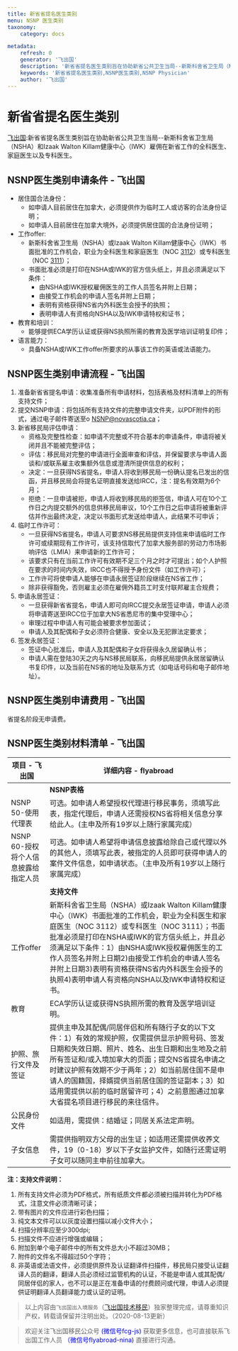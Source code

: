 ```yaml
---
title: 新省省提名医生类别
menu: NSNP 医生类别
taxonomy:
    category: docs

metadata:
    refresh: 0
    generator: '飞出国'
    description: '新省省提名医生类别旨在协助新省公共卫生当局--新斯科舍省卫生局（NSHA）和Izaak Walton Killam健康中心（IWK）雇佣在新省工作的全科医生、家庭医生以及专科医生。'
    keywords: '新省省提名医生类别,NSNP医生类别,NSNP Physician'
    author: '飞出国'
---
```


# 新省省提名医生类别

[飞出国](/home):新省省提名医生类别旨在协助新省公共卫生当局--新斯科舍省卫生局（NSHA）和Izaak Walton Killam健康中心（IWK）雇佣在新省工作的全科医生、家庭医生以及专科医生。

## NSNP医生类别申请条件 - 飞出国

* 居住国合法身份：
    * 如申请人目前居住在加拿大，必须提供作为临时工人或访客的合法身份证明；
    * 如申请人目前居住在加拿大境外，必须提供居住国的合法身份证明；
* 工作offer:
    * 新斯科舍省卫生局（NSHA）或Izaak Walton Killam健康中心（IWK）书面批准的工作机会，职业为全科医生和家庭医生（NOC [3112]）或专科医生（NOC [3111]）；
    * 书面批准必须是打印在NSHA或IWK的官方信头纸上，并且必须满足以下条件：
        * 由NSHA或IWK授权雇佣医生的工作人员签名并附上日期；
        * 由接受工作机会的申请人签名并附上日期；
        * 表明有资格获得NS省内外科医生会授予的执照；
        * 表明申请人有资格向NSHA以及IWK申请特权和证书；
* 教育和培训：
    * 能够提供ECA学历认证或获得NS执照所需的教育及医学培训证明复印件；
* 语言能力：
    * 具备NSHA或IWK工作offer所要求的从事该工作的英语或法语能力。

## NSNP医生类别申请流程 - 飞出国

1. 准备新省省提名申请：收集准备所有申请材料，包括表格及材料清单上的所有支持文件；
2. 提交NSNP申请：将包括所有支持文件的完整申请文件夹，以PDF附件的形式，通过电子邮件寄送至o NSNP@novascotia.ca；
3. 新省移民局评估申请：
    * 资格及完整性检查：如申请不完整或不符合基本的申请条件，申请将被关闭并且不能被完整评估；
    * 评估：移民局对完整的申请进行全面审查和评估，并保留要求与申请人面谈和/或联系雇主收集额外信息或澄清所提供信息的权利；
    * 决定：一旦获得NS省提名，申请人将收到移民局一份确认提名已发出的信函，并且移民局会将提名证明直接发送给IRCC，注：提名有效期为6个月；
    * 拒绝：一旦申请被拒，申请人将收到移民局的拒签信，申请人可在10个工作日之内提交额外的信息供移民局审议，10个工作日之后申请将被重新评估并作出最终决定，决定以书面形式发送给申请人，此结果不可申诉；
4. 临时工作许可：
    * 一旦获得NS省提名，申请人可要求NS移民局提供支持信来申请临时工作许可或续期现有工作许可，该支持信取代了加拿大服务部的劳动力市场影响评估（LMIA）来申请新的工作许可；
    * 该要求只有在当前工作许可有效期不足三个月之时才可提出；如个人护照在要求的时间内失效，IRCC也不得授予身份文件（如工作许可）；
    * 工作许可将使申请人能够在申请永居签证阶段继续在NS省工作；
    * 除非获得豁免，否则雇主必须在雇佣外籍员工时支付联邦雇主合规费；
5. 申请永居签证：
    * 一旦获得新省省提名，申请人即可向IRCC提交永居签证申请，申请人必须将申请寄送至IRCC位于加拿大NS省悉尼市的集中受理中心；
    * 审理过程中申请人有可能会被要求参加面试；
    * 申请人及其配偶和子女必须符合健康、安全以及无犯罪法定要求；
6. 签发永居签证：
    * 签证中心批准后，申请人及其配偶和子女将获得永久居留确认书；
    * 申请人需在登陆30天之内与NS移民局联系，向移民局提供永居居留确认书复印件，以及当前在NS省的地址及联系方式（如电话号码和电子邮件地址）。

## NSNP医生类别申请费用 - 飞出国

省提名阶段无申请费。

## NSNP医生类别材料清单 - 飞出国

项目 - 飞出国 | 详细内容 - flyabroad
------- | -------
| | **NSNP表格** |
NSNP 50-使用代理表 | 可选。如申请人希望授权代理进行移民事务，须填写此表，指定代理后，申请人还需授权NS省将相关信息分享给此人。(主申及所有19岁以上随行家属完成）
NSNP 60-授权将个人信息披露给指定人员 | 可选。如申请人希望将申请信息披露给除自己或代理以外的其他人，须填写此表，被指定的人员即可获得申请人的案件文件信息，如申请状态。（主申及所有19岁以上随行家属完成）
| | **支持文件** |
工作offer | 新斯科舍省卫生局（NSHA）或Izaak Walton Killam健康中心（IWK）书面批准的工作机会，职业为全科医生和家庭医生（NOC 3112）或专科医生（NOC 3111）；书面批准必须是打印在NSHA或IWK的官方信头纸上，并且必须满足以下条件：1）由NSHA或IWK授权雇佣医生的工作人员签名并附上日期2)由接受工作机会的申请人签名并附上日期3)表明有资格获得NS省内外科医生会授予的执照4)表明申请人有资格向NSHA以及IWK申请特权和证书。
教育 | ECA学历认证或获得NS执照所需的教育及医学培训证明。
护照、旅行文件及签证 | 提供主申及其配偶/同居伴侣和所有随行子女的以下文件：1）有效的常规护照，仅需提供显示护照号码、签发日期和失效日期、照片、姓名、出生日期和出生地及之前所有签证和/或入境加拿大的页面；提交NS省提名申请之时建议护照有效期不少于两年；2）如当前居住国不是申请人的国籍国，择婿提供当前居住国的签证副本；3）如适用需提供以前的临时居留许可；4）之前意图通过加拿大省提名项目进行移民的来往信件。
公民身份文件 | 如适用，需提供：结婚证；同居关系法定声明。
子女信息 | 需提供指明双方父母的出生证；如适用还需提供收养文件，19（0-18）岁以下子女监护文件，如随行还需证明子女可以随同主申前往加拿大。
		
**注：支持文件说明：**

1. 所有支持文件必须为PDF格式，所有纸质文件都必须被扫描并转化为PDF格式，注意文件必须清晰可读；
2. 带有图片的文件应进行彩色扫描；
3. 纯文本文件可以以灰度设置扫描以减小文件大小；
4. 扫描分辨率应至少300dpi;
5. 扫描文件不应进行增强或编辑；
6. 附加到单个电子邮件中的所有文件总大小不超过30MB；
7. 附件的文件名不得超过50个字符；
8. 非英语或法语文件，必须提供原件及认证翻译件扫描件，移民局只接受认证翻译人员的翻译，翻译人员必须经过监管机构的认证，不能是申请人或其配偶/同居伴侣的家人，也不可以是正在准备申请的付费顾问或代理，申请人必须提供证明翻译人员翻译能力或认证的证明。  

> 以上内容由`飞出国出入境服务`（[飞出国技术移民](http://js.flyabroad.com.hk)）独家整理完成，请尊重知识产权，转载请保留并注明出处。（2020-08-13更新）

> 欢迎关注飞出国移民公众号 <font color=Blue>(微信号fcg-js)</font> 获取更多信息，也可直接联系飞出国工作人员 <font color=Blue>（微信号flyabroad-nina)</font> 直接进行沟通。





[飞出国论坛]: http://bbs.fcgvisa.com?target=_blank 
[飞出国]:http://flyabroad.me/contact/?target=_blank 
[NSNP International Graduate Entrepreneur]: http://bbs.fcgvisa.com/t/nsnp-international-graduate-entrepreneur/12761/?target=_blank
[NSNP Entrepreneur]: http://bbs.fcgvisa.com/t/nsnp-entrepreneur/12762?target=_blank
[NSNP Skilled Worker]: http://bbs.fcgvisa.com/t/nsnp-skilled-worker-stream/3970?target=_blank
[Nova Scotia Demand - Express Entry]: http://bbs.fcgvisa.com/t/nsnp-ee-nsnp-nova-scotia-demand-express-entry/3978?target=_blank
[Nova Scotia Experience - Express Entry]: http://bbs.fcgvisa.com/t/nsnp-ee-nova-scotia-experience-express-entry/12760?target=_blank
[Entrepreneur]: http://bbs.fcgvisa.com/t/nsnp-entrepreneur/12762?target=_blank
[International Graduate Entrepreneur]: http://bbs.fcgvisa.com/t/nsnp-international-graduate-entrepreneur/12761/?target=_blank
[Skilled Worker]: http://bbs.fcgvisa.com/t/nsnp-skilled-worker-stream/3970?target=_blank
[Nova Scotia Demand: Express Entry]: http://bbs.fcgvisa.com/t/nsnp-ee-nsnp-nova-scotia-demand-express-entry/3978?target=_blank
[Nova Scotia Experience: Express Entry]: http://bbs.fcgvisa.com/t/nsnp-ee-nova-scotia-experience-express-entry/12760?target=_blank
[1111]: http://bbs.fcgvisa.com/t/613/?target=blank
[1112]: http://bbs.fcgvisa.com/t/515/?target=blank
[1121]: http://bbs.fcgvisa.com/t/520/?target=blank
[1225]: http://bbs.fcgvisa.com/t/531/?target=blank
[2113]: http://bbs.fcgvisa.com/t/217/?target=blank
[2131]: http://bbs.fcgvisa.com/t/173/?target=blank
[2132]: http://bbs.fcgvisa.com/t/177/?target=blank
[2133]: http://bbs.fcgvisa.com/t/209/?target=blank
[2141]: http://bbs.fcgvisa.com/t/270/?target=blank
[2147]: http://bbs.fcgvisa.com/t/344/?target=blank
[2171]: http://bbs.fcgvisa.com/t/85/?target=blank
[2172]: http://bbs.fcgvisa.com/t/83/?target=blank
[2173]: http://bbs.fcgvisa.com/t/87/?target=blank
[2174]: http://bbs.fcgvisa.com/t/88/?target=blank
[2175]: http://bbs.fcgvisa.com/t/7240/?target=blank
[2231]: http://bbs.fcgvisa.com/t/720/?target=blank
[2232]: http://bbs.fcgvisa.com/t/719/?target=blank
[2241]: http://bbs.fcgvisa.com/t/716/?target=blank
[2253]: http://bbs.fcgvisa.com/t/710/?target=blank
[2262]: http://bbs.fcgvisa.com/t/706/?target=blank
[2282]: http://bbs.fcgvisa.com/t/699/?target=blank
[3012]: http://bbs.fcgvisa.com/t/123/?target=blank
[3142]: http://bbs.fcgvisa.com/t/235/?target=blank
[3143]: http://bbs.fcgvisa.com/t/244/?target=blank
[3211]: http://bbs.fcgvisa.com/t/303/?target=blank
[3233]: http://bbs.fcgvisa.com/t/416/?target=blank
[4151]: http://bbs.fcgvisa.com/t/645/?target=blank
[4153]: http://bbs.fcgvisa.com/t/648/?target=blank
[6235]: http://bbs.fcgvisa.com/t/7262/?target=blank
[1114]: http://bbs.fcgvisa.com/t/519?target=blank
[1123]: http://bbs.fcgvisa.com/t/107?target=blank
[1241]: http://bbs.fcgvisa.com/t/536?target=blank
[1311]: http://bbs.fcgvisa.com/t/543?target=blank
[2281]: http://bbs.fcgvisa.com/t/89?target=blank
[4021]: http://bbs.fcgvisa.com/t/643?target=blank
[3112]: http://bbs.fcgvisa.com/t/153?target=blank
[3111]: http://bbs.fcgvisa.com/t/160?target=blank
[Express Entry]: /ca/ee
[FSW]: /ca/ee/fsw
[CEC]: /ca/ee/cec
[新斯科舍省]:/ca/ns
[NSNP]:/ca/ns/NSNP

